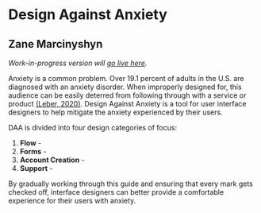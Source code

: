 # Design Against Anxiety
## Zane Marcinyshyn
*Work-in-progress version will [go live here](https://tylo-zane.github.io/daa/).*

Anxiety is a common problem. Over 19.1 percent of adults in the U.S. are diagnosed with an anxiety disorder. When improperly designed for, this audience can be easily deterred from following through with a service or product [(Leber, 2020)](https://level-level.com/blog/inclusive-design-designing-for-people-with-anxiety/). Design Against Anxiety is a tool for user interface designers to help mitigate the anxiety experienced by their users.

DAA is divided into four design categories of focus: 
1. **Flow** - 
2. **Forms** -
3. **Account Creation** -
4. **Support** -

By gradually working through this guide and ensuring that every mark gets checked off, interface designers can better provide a comfortable experience for their users with anxiety.
